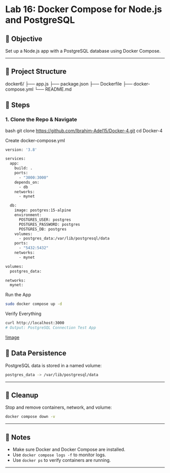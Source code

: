 # Lab 16: Docker Compose for Node.js and PostgreSQL

## 🎯 Objective
Set up a Node.js app with a PostgreSQL database using Docker Compose.

---
## 🧱 Project Structure

docker6/
├── app.js
├── package.json
├── Dockerfile
├── docker-compose.yml
└── README.md

## 🧪 Steps

### 1. Clone the Repo & Navigate
bash
git clone https://github.com/Ibrahim-Adel15/Docker-4.git
cd Docker-4


Create docker-compose.yml
```bash
version: '3.8'

services:
  app:
    build: .
    ports:
      - "3000:3000"
    depends_on:
      - db
    networks:
      - mynet

  db:
    image: postgres:15-alpine
    environment:
      POSTGRES_USER: postgres
      POSTGRES_PASSWORD: postgres
      POSTGRES_DB: postgres
    volumes:
      - postgres_data:/var/lib/postgresql/data
    ports:
      - "5432:5432"
    networks:
      - mynet

volumes:
  postgres_data:

networks:
  mynet:
```

 Run the App
```bash
sudo docker compose up -d
```
Verify Everything
```bash
curl http://localhost:3000
# Output: PostgreSQL Connection Test App
```
[!image](lab16_.PNG)


## 📂 Data Persistence

PostgreSQL data is stored in a named volume:
```bash
postgres_data -> /var/lib/postgresql/data
```
-------------------------------
## 🧹 Cleanup

Stop and remove containers, network, and volume:

```bash
docker compose down -v
```
-------------------------
## 📝 Notes

- Make sure Docker and Docker Compose are installed.
- Use `docker compose logs -f` to monitor logs.
- Use `docker ps` to verify containers are running.

---

